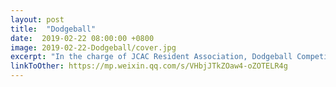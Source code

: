 ```yaml
---
layout: post
title:  "Dodgeball"
date:  2019-02-22 08:00:00 +0800
image: 2019-02-22-Dodgeball/cover.jpg
excerpt: "In the charge of JCAC Resident Association, Dodgeball Competition was held at Outdoor Basketball Court on Feb 22nd."
linkToOther: https://mp.weixin.qq.com/s/VHbjJTkZOaw4-oZOTELR4g
---
```


